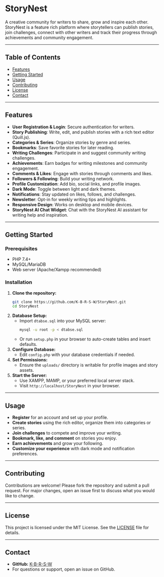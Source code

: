 # StoryNest

A creative community for writers to share, grow and inspire each other. StoryNest is a feature rich platform where storytellers can publish stories, join challenges, connect with other writers and track their progress through achievements and community engagement.

---

## Table of Contents
- [Features](#features)
- [Getting Started](#getting-started)
- [Usage](#usage)
- [Contributing](#contributing)
- [License](#license)
- [Contact](#contact)

---

## Features
- **User Registration & Login**: Secure authentication for writers.
- **Story Publishing**: Write, edit, and publish stories with a rich text editor (Quill.js).
- **Categories & Series**: Organize stories by genre and series.
- **Bookmarks**: Save favorite stories for later reading.
- **Writing Challenges**: Participate in and suggest community writing challenges.
- **Achievements**: Earn badges for writing milestones and community engagement.
- **Comments & Likes**: Engage with stories through comments and likes.
- **Followers & Following**: Build your writing network.
- **Profile Customization**: Add bio, social links, and profile images.
- **Dark Mode**: Toggle between light and dark themes.
- **Notifications**: Stay updated on likes, follows, and challenges.
- **Newsletter**: Opt-in for weekly writing tips and highlights.
- **Responsive Design**: Works on desktop and mobile devices.
- **StoryNest AI Chat Widget**: Chat with the StoryNest AI assistant for writing help and inspiration.

---

## Getting Started

### Prerequisites
- PHP 7.4+
- MySQL/MariaDB
- Web server (Apache/Xampp recommended)

### Installation
1. **Clone the repository:**
   ```bash
   git clone https://github.com/K-B-R-S-W/StoryNest.git
   cd StoryNest
   ```
2. **Database Setup:**
   - Import `dtabse.sql` into your MySQL server:
     ```bash
     mysql -u root -p < dtabse.sql
     ```
   - Or run `setup.php` in your browser to auto-create tables and insert defaults.
3. **Configure Database:**
   - Edit `config.php` with your database credentials if needed.
4. **Set Permissions:**
   - Ensure the `uploads/` directory is writable for profile images and story assets.
5. **Start the Server:**
   - Use XAMPP, MAMP, or your preferred local server stack.
   - Visit `http://localhost/StoryNest` in your browser.

---

## Usage
- **Register** for an account and set up your profile.
- **Create stories** using the rich editor, organize them into categories or series.
- **Join challenges** to compete and improve your writing.
- **Bookmark, like, and comment** on stories you enjoy.
- **Earn achievements** and grow your following.
- **Customize your experience** with dark mode and notification preferences.

---

## Contributing
Contributions are welcome! Please fork the repository and submit a pull request. For major changes, open an issue first to discuss what you would like to change.

---

## License
This project is licensed under the MIT License. See the [LICENSE](LICENSE) file for details.

---

## Contact
- **GitHub:** [K-B-R-S-W](https://github.com/K-B-R-S-W)
- For questions or support, open an issue on GitHub.

